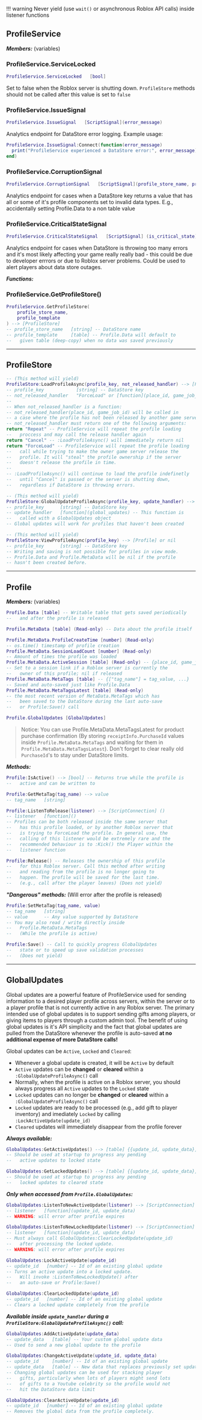!!! warning
    Never yield (use `wait()` or asynchronous Roblox API calls) inside listener functions

## ProfileService
***Members:*** (variables)
### ProfileService.ServiceLocked
```lua
ProfileService.ServiceLocked   [bool]
```
Set to false when the Roblox server is shutting down.
`ProfileStore` methods should not be called after this value is set to `false`
### ProfileService.IssueSignal
```lua
ProfileService.IssueSignal   [ScriptSignal](error_message)
```
Analytics endpoint for DataStore error logging. Example usage:
```lua
ProfileService.IssueSignal:Connect(function(error_message)
  print("ProfileService experienced a DataStore error:", error_message)
end)
```
### ProfileService.CorruptionSignal
```lua
ProfileService.CorruptionSignal   [ScriptSignal](profile_store_name, profile_key)
```
Analytics endpoint for cases when a DataStore key returns a value that has all or some
of it's profile components set to invalid data types. E.g., accidentally setting
Profile.Data to a non table value
### ProfileService.CriticalStateSignal
```lua
ProfileService.CriticalStateSignal   [ScriptSignal] (is_critical_state)
```
Analytics endpoint for cases when DataStore is throwing too many errors and it's most
likely affecting your game really really bad - this could be due to developer errrors
or due to Roblox server problems. Could be used to alert players about data store outages.

***Functions:***
### ProfileService.GetProfileStore()
```lua
ProfileService.GetProfileStore(
    profile_store_name,
    profile_template
) --> [ProfileStore]
-- profile_store_name   [string] -- DataStore name
-- profile_template     [table] -- Profile.Data will default to
--   given table (deep-copy) when no data was saved previously
```
---
## ProfileStore
```lua
-- (This method will yield)
ProfileStore:LoadProfileAsync(profile_key, not_released_handler) --> [Profile] or nil
-- profile_key            [string] -- DataStore key
-- not_released_handler   "ForceLoad" or [function](place_id, game_job_id)
--
-- When not_released_handler is a function:
-- not_released_handler(place_id, game_job_id) will be called in
-- a case where the profile has not been released by another game server.
-- not_released_handler must return one of the following arguments:
return "Repeat" -- ProfileService will repeat the profile loading
--   proccess and may call the release handler again
return "Cancel" -- :LoadProfileAsync() will immediately return nil
return "ForceLoad" -- ProfileService will repeat the profile loading
--   call while trying to make the owner game server release the
--   profile. It will "steal" the profile ownership if the server
--   doesn't release the profile in time.
--
-- :LoadProfileAsync() will continue to load the profile indefinetly
--   until "Cancel" is passed or the server is shutting down,
--   regardless if DataStore is throwing errors.
```

```lua
-- (This method will yield)
ProfileStore:GlobalUpdateProfileAsync(profile_key, update_handler) --> [GlobalUpdates] or nil
-- profile_key      [string] -- DataStore key
-- update_handler   [function](global_updates) -- This function is
--   called with a GlobalUpdates object
-- Global updates will work for profiles that haven't been created
```

```lua
-- (This method will yield)
ProfileStore:ViewProfileAsync(profile_key) --> [Profile] or nil
-- profile_key      [string] -- DataStore key
-- Writing and saving is not possible for profiles in view mode.
-- Profile.Data and Profile.MetaData will be nil if the profile
-- hasn't been created before.
```
---
## Profile

***Members:*** (variables)

```lua
Profile.Data [table] -- Writable table that gets saved periodically
--   and after the profile is released
```
```lua
Profile.MetaData [table] (Read-only) -- Data about the profile itself

Profile.MetaData.ProfileCreateTime [number] (Read-only)
-- os.time() timestamp of profile creation
Profile.MetaData.SessionLoadCount [number] (Read-only)
-- Amount of times the profile was loaded
Profile.MetaData.ActiveSession [table] (Read-only) -- {place_id, game_job_id} or nil
-- Set to a session link if a Roblox server is currently the
--   owner of this profile; nil if released
Profile.MetaData.MetaTags [table] -- {["tag_name"] = tag_value, ...}
-- Saved and auto-saved just like Profile.Data
Profile.MetaData.MetaTagsLatest [table] (Read-only)
-- the most recent version of MetaData.MetaTags which has
--   been saved to the DataStore during the last auto-save
--   or Profile:Save() call
```
```lua
Profile.GlobalUpdates [GlobalUpdates]
```
> Notice: You can use Profile.MetaData.MetaTagsLatest for product purchase confirmation (By storing `receiptInfo.PurchaseId` values inside `Profile.MetaData.MetaTags` and waiting for them in `Profile.MetaData.MetaTagsLatest`). Don't forget to clear really old `PurchaseId`'s to stay under DataStore limits.

***Methods:***
```lua
Profile:IsActive() --> [bool] -- Returns true while the profile is
--   active and can be written to
```
```lua
Profile:GetMetaTag(tag_name) --> value
-- tag_name   [string]
```
```lua
Profile:ListenToRelease(listener) --> [ScriptConnection] ()
-- listener   [function]()
-- Profiles can be both released inside the same server that
--   has this profile loaded, or by another Roblox server that
--   is trying to ForceLoad the profile. In general use, the
--   calling of this listener would be extremely rare and the
--   recommended behaviour is to :Kick() the Player within the
--   listener function
```
```lua
Profile:Release() -- Releases the ownership of this profile
--   for this Roblox server. Call this method after writing
--   and reading from the profile is no longer going to
--   happen. The profile will be saved for the last time.
--   (e.g., call after the player leaves) (Does not yield)
```
***"Dangerous" methods:*** (Will error after the profile is released)
```lua
Profile:SetMetaTag(tag_name, value)
-- tag_name   [string]
-- value      -- Any value supported by DataStore
-- You may also read / write directly inside
--   Profile.MetaData.MetaTags
--   (While the profile is active)
```
```lua
Profile:Save() -- Call to quickly progress GlobalUpdates
--   state or to speed up save validation processes
--   (Does not yield)
```
---
## GlobalUpdates

Global updates are a powerful feature of ProfileService used for sending information to a desired player profile across servers, within the server or to a player profile that is not currently active in any Roblox server. The primary intended use of global updates is to support sending gifts among players, or giving items to players through a custom admin tool. The benefit of using global updates is it's API simplicity and the fact that global updates are pulled from the DataStore whenever the profile is auto-saved **at no additional expense of more DataStore calls!**

Global updates can be `Active`, `Locked` and `Cleared`:

 - Whenever a global update is created, it will be `Active` by default
 - `Active` updates can be **changed** or **cleared** within a `:GlobalUpdateProfileAsync()` call
 - Normally, when the profile is active on a Roblox server, you should always progress all `Active` updates to the `Locked` state
 - `Locked` updates can no longer be **changed** or **cleared** within a `:GlobalUpdateProfileAsync()` call
 - `Locked` updates are ready to be processed (e.g., add gift to player inventory) and imediately `Locked` by calling `:LockActiveUpdate(update_id)`
 - `Cleared` updates will immediately disappear from the profile forever

***Always available:***
```lua
GlobalUpdates:GetActiveUpdates() --> [table] {{update_id, update_data}, ...}
-- Should be used at startup to progress any pending
--   active updates to locked state
```
```lua
GlobalUpdates:GetLockedUpdates() --> [table] {{update_id, update_data}, ...}
-- Should be used at startup to progress any pending
--   locked updates to cleared state
```
***Only when accessed from `Profile.GlobalUpdates`:***
```lua
GlobalUpdates:ListenToNewActiveUpdate(listener) --> [ScriptConnection]
-- listener   [function](update_id, update_data)
-- WARNING: will error after profile expires
```
```lua
GlobalUpdates:ListenToNewLockedUpdate(listener) --> [ScriptConnection]
-- listener   [function](update_id, update_data)
-- Must always call GlobalUpdates:ClearLockedUpdate(update_id)
--   after processing the locked update.
-- WARNING: will error after profile expires
```
```lua
GlobalUpdates:LockActiveUpdate(update_id)
-- update_id   [number] -- Id of an existing global update
-- Turns an active update into a locked update.
--   Will invoke :ListenToNewLockedUpdate() after
--   an auto-save or Profile:Save()
```
```lua
GlobalUpdates:ClearLockedUpdate(update_id)
-- update_id   [number] -- Id of an existing global update
-- Clears a locked update completely from the profile
```

***Available inside `update_handler` during a `ProfileStore:GlobalUpdateProfileAsync()` call:***
```lua
GlobalUpdates:AddActiveUpdate(update_data)
-- update_data   [table] -- Your custom global update data
-- Used to send a new global update to the profile
```
```lua
GlobalUpdates:ChangeActiveUpdate(update_id, update_data)
-- update_id     [number] -- Id of an existing global update
-- update_data   [table] -- New data that replaces previously set update_data
-- Changing global updates can be used for stacking player
--   gifts, particularly when lots of players might send lots
--   of gifts to a Youtube celebrity so the profile would not
--   hit the DataStore data limit
```
```lua
GlobalUpdates:ClearActiveUpdate(update_id)
-- update_id   [number] -- Id of an existing global update
-- Removes the global data from the profile completely.
```